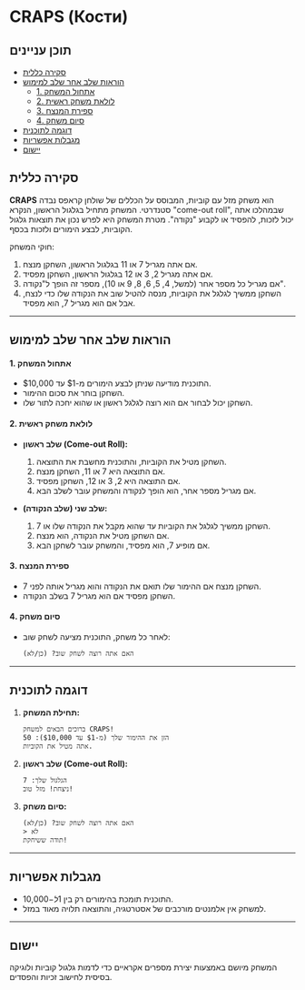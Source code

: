 # CRAPS (Кости)

## תוכן עניינים
- [סקירה כללית](#סקירה-כללית)
- [הוראות שלב אחר שלב למימוש](#הוראות-שלב-אחר-שלב-למימוש)
    - [1. אתחול המשחק](#1-אתחול-המשחק)
    - [2. לולאת משחק ראשית](#2-לולאת-משחק-ראשית)
    - [3. ספירת המנצח](#3-ספירת-המנצח)
    - [4. סיום משחק](#4-סיום-משחק)
- [דוגמה לתוכנית](#דוגמה-לתוכנית)
- [מגבלות אפשריות](#מגבלות-אפשריות)
- [יישום](#יישום)

## סקירה כללית

**CRAPS** הוא משחק מזל עם קוביות, המבוסס על הכללים של שולחן קראפס נבדה סטנדרטי. המשחק מתחיל בגלגול הראשון, הנקרא "come-out roll", שבמהלכו אתה יכול לזכות, להפסיד או לקבוע "נקודה". מטרת המשחק היא לפרש נכון את תוצאות גלגול הקוביות, לבצע הימורים ולזכות בכסף.

חוקי המשחק:
1. אם אתה מגריל 7 או 11 בגלגול הראשון, השחקן מנצח.
2. אם אתה מגריל 2, 3 או 12 בגלגול הראשון, השחקן מפסיד.
3. אם מגריל כל מספר אחר (למשל, 4, 5, 6, 8, 9 או 10), מספר זה הופך ל"נקודה".
4. השחקן ממשיך לגלגל את הקוביות, מנסה להטיל שוב את הנקודה שלו כדי לנצח, אבל אם הוא מגריל 7, הוא מפסיד.

---

## הוראות שלב אחר שלב למימוש

#### 1. **אתחול המשחק**
   - התוכנית מודיעה שניתן לבצע הימורים מ-$1 עד $10,000.
   - השחקן בוחר את סכום ההימור.
   - השחקן יכול לבחור אם הוא רוצה לגלגל ראשון או שהוא יחכה לתור שלו.

#### 2. **לולאת משחק ראשית**
   - **שלב ראשון (Come-out Roll):**
     1. השחקן מטיל את הקוביות, והתוכנית מחשבת את התוצאה.
     2. אם התוצאה היא 7 או 11, השחקן מנצח.
     3. אם התוצאה היא 2, 3 או 12, השחקן מפסיד.
     4. אם מגריל מספר אחר, הוא הופך לנקודה והמשחק עובר לשלב הבא.
   
   - **שלב שני (שלב הנקודה):**
     1. השחקן ממשיך לגלגל את הקוביות עד שהוא מקבל את הנקודה שלו או 7.
     2. אם השחקן מטיל את הנקודה, הוא מנצח.
     3. אם מופיע 7, הוא מפסיד, והמשחק עובר לשחקן הבא.

#### 3. **ספירת המנצח**
   - השחקן מנצח אם ההימור שלו תואם את הנקודה והוא מגריל אותה לפני 7.
   - השחקן מפסיד אם הוא מגריל 7 בשלב הנקודה.

#### 4. **סיום משחק**
   - לאחר כל משחק, התוכנית מציעה לשחק שוב:
     ```
     האם אתה רוצה לשחק שוב? (כן/לא)
     ```

---

## דוגמה לתוכנית

1. **תחילת המשחק:**
   ```
   ברוכים הבאים למשחק CRAPS!
   הזן את ההימור שלך (מ-$1 עד $10,000): 50
   אתה מטיל את הקוביות.
   ```

2. **שלב ראשון (Come-out Roll):**
   ```
   הגלגול שלך: 7
   ניצחת! מזל טוב!
   ```

3. **סיום משחק:**
   ```
   האם אתה רוצה לשחק שוב? (כן/לא)
   > לא
   תודה ששיחקת!
   ```

---

## מגבלות אפשריות
- התוכנית תומכת בהימורים רק בין $1 ל-$10,000.
- למשחק אין אלמנטים מורכבים של אסטרטגיה, והתוצאה תלויה מאוד במזל.

---

## יישום
המשחק מיושם באמצעות יצירת מספרים אקראיים כדי לדמות גלגול קוביות ולוגיקה בסיסית לחישוב זכיות והפסדים.